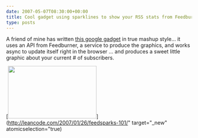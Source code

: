 ```yaml
---
date: 2007-05-07T08:30:00+00:00
title: Cool gadget using sparklines to show your RSS stats from Feedburner
type: posts
---
```

A friend of mine has written [this google gadget](http://leancode.com/2007/01/26/feedsparks-101/) in true mashup style... it uses an API from Feedburner, a service to produce the graphics, and works async to update itself right in the browser ... and produces a sweet little graphic about your current # of subscribers.

[<img height="143" src="http://www.duncanmackenzie.net/images/6695078b-7242-47dd-bb7c-7c85eb77fa3a.png" width="240" border="0" />](http://leancode.com/2007/01/26/feedsparks-101/" target="_new" atomicselection="true)
